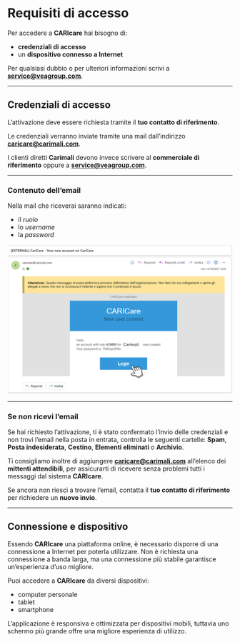 # Requisiti di accesso

Per accedere a **CARIcare** hai bisogno di:  
- **credenziali di accesso**  
- un **dispositivo connesso a Internet**  

Per qualsiasi dubbio o per ulteriori informazioni scrivi a **service@veagroup.com**.

---

## Credenziali di accesso

L’attivazione deve essere richiesta tramite il **tuo contatto di riferimento**.  

Le credenziali verranno inviate tramite una mail dall’indirizzo **caricare@carimali.com**.  

I clienti diretti **Carimali** devono invece scrivere al **commerciale di riferimento** oppure a **service@veagroup.com**.  

---

### Contenuto dell’email

Nella mail che riceverai saranno indicati:  
- il *ruolo*  
- lo *username*  
- la *password*  

<kbd>![Email new profile](_images/email-new-profile.png)</kbd>

---

### Se non ricevi l’email

Se hai richiesto l’attivazione, ti è stato confermato l’invio delle credenziali e non trovi l’email nella posta in entrata, controlla le seguenti cartelle:
**Spam**, **Posta indesiderata**, **Cestino**, **Elementi eliminati** o **Archivio**.

Ti consigliamo inoltre di aggiungere **[caricare@carimali.com](mailto:caricare@carimali.com)** all’elenco dei **mittenti attendibili**, per assicurarti di ricevere senza problemi tutti i messaggi dal sistema **CARIcare**.

Se ancora non riesci a trovare l’email, contatta il **tuo contatto di riferimento** per richiedere un **nuovo invio**.

---

## Connessione e dispositivo

Essendo **CARIcare** una piattaforma online, è necessario disporre di una connessione a Internet per poterla utilizzare.
Non è richiesta una connessione a banda larga, ma una connessione più stabile garantisce un’esperienza d’uso migliore.

Puoi accedere a **CARIcare** da diversi dispositivi:

* computer personale
* tablet
* smartphone

L’applicazione è responsiva e ottimizzata per dispositivi mobili, tuttavia uno schermo più grande offre una migliore esperienza di utilizzo.

